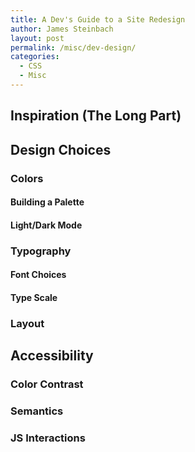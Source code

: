```yaml
---
title: A Dev's Guide to a Site Redesign
author: James Steinbach
layout: post
permalink: /misc/dev-design/
categories:
  - CSS
  - Misc
---
```


## Inspiration (The Long Part)

## Design Choices

### Colors

#### Building a Palette

#### Light/Dark Mode

### Typography

#### Font Choices

#### Type Scale

### Layout

## Accessibility

### Color Contrast

### Semantics

### JS Interactions
